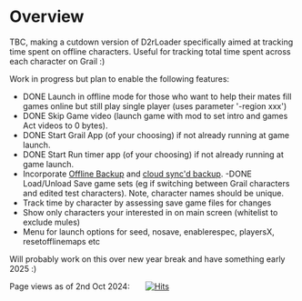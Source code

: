 # Overview
TBC, making a cutdown version of D2rLoader specifically aimed at tracking time spent on offline characters. Useful for tracking total time spent across each character on Grail :)

Work in progress but plan to enable the following features:
- DONE Launch in offline mode for those who want to help their mates fill games online but still play single player (uses parameter '-region xxx')
- DONE Skip Game video (launch game with mod to set intro and games Act videos to 0 bytes).
- DONE Start Grail App (of your choosing) if not already running at game launch.
- DONE Start Run timer app (of your choosing) if not already running at game launch.
- Incorporate [Offline Backup](https://github.com/shupershuff/FolderBackup) and [cloud sync'd backup](https://github.com/shupershuff/D2rSinglePlayerBackup).
-DONE Load/Unload Save game sets (eg if switching between Grail characters and edited test characters). Note, character names should be unique.
- Track time by character by assessing save game files for changes
- Show only characters your interested in on main screen (whitelist to exclude mules)
- Menu for launch options for seed, nosave, enablerespec, playersX, resetofflinemaps etc

Will probably work on this over new year break and have something early 2025 :)

Page views as of 2nd Oct 2024:&nbsp;&nbsp;&nbsp;&nbsp;&nbsp;&nbsp;&nbsp;[![Hits](https://hits.seeyoufarm.com/api/count/incr/badge.svg?url=https%3A%2F%2Fgithub.com%2Fshupershuff%2FD2rSPLoader&count_bg=%2379C83D&title_bg=%23555555&icon=&icon_color=%23E7E7E7&title=hits&edge_flat=false)](https://www.youtube.com/watch?v=dQw4w9WgXcQ)<br>
